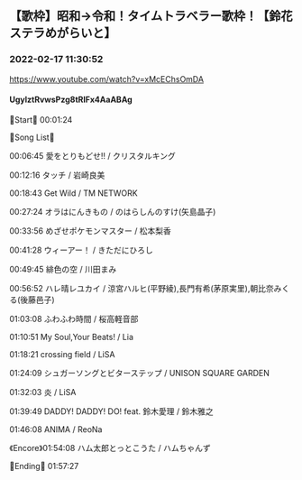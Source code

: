 ## 【歌枠】昭和→令和！タイムトラベラー歌枠！【鈴花ステラめがらいと】
### 2022-02-17 11:30:52
https://www.youtube.com/watch?v=xMcEChsOmDA
#### UgylztRvwsPzg8tRlFx4AaABAg
🔔Start🔔 00:01:24



🔔Song List🔔

00:06:45 愛をとりもどせ!! / クリスタルキング

00:12:16 タッチ / 岩崎良美

00:18:43 Get Wild / TM NETWORK

00:27:24 オラはにんきもの / のはらしんのすけ(矢島晶子)

00:33:56 めざせポケモンマスター / 松本梨香  

00:41:28 ウィーアー！ / きただにひろし

00:49:45 緋色の空 / 川田まみ

00:56:52 ハレ晴レユカイ / 涼宮ハルヒ(平野綾),長門有希(茅原実里),朝比奈みくる(後藤邑子)

01:03:08 ふわふわ時間 / 桜高軽音部

01:10:51 My Soul,Your Beats! / Lia

01:18:21 crossing field / LiSA

01:24:09 シュガーソングとビターステップ / UNISON SQUARE GARDEN

01:32:03 炎 / LiSA

01:39:49 DADDY! DADDY! DO! feat. 鈴木愛理 / 鈴木雅之

01:46:08 ANIMA / ReoNa

《Encore》01:54:08 ハム太郎とっとこうた / ハムちゃんず 



🔔Ending🔔 01:57:27

